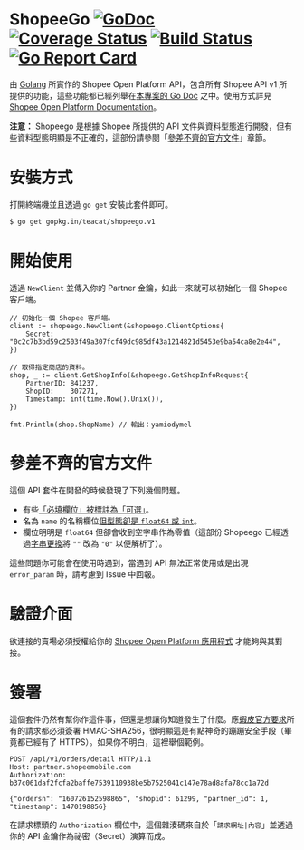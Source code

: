 # ShopeeGo [![GoDoc](https://godoc.org/github.com/teacat/shopeego?status.svg)](https://godoc.org/github.com/teacat/shopeego) [![Coverage Status](https://coveralls.io/repos/github/teacat/shopeego/badge.svg?branch=master)](https://coveralls.io/github/teacat/shopeego?branch=master) [![Build Status](https://travis-ci.org/teacat/shopeego.svg?branch=master)](https://travis-ci.org/teacat/shopeego) [![Go Report Card](https://goreportcard.com/badge/github.com/teacat/rushia)](https://goreportcard.com/report/github.com/teacat/shopeego)

由 [Golang](https://golang.org/) 所實作的 Shopee Open Platform API，包含所有 Shopee API v1 所提供的功能，這些功能都已經列舉在[本專案的 Go Doc](https://godoc.org/github.com/teacat/shopeego) 之中。使用方式詳見 [Shopee Open Platform Documentation](https://open.shopee.com/documents)。

**注意：** Shopeego 是根據 Shopee 所提供的 API 文件與資料型態進行開發，但有些資料型態明顯是不正確的，這部份請參閱「[參差不齊的官方文件](#參差不齊的官方文件)」章節。

# 安裝方式

打開終端機並且透過 `go get` 安裝此套件即可。

```bash
$ go get gopkg.in/teacat/shopeego.v1
```

# 開始使用

透過 `NewClient` 並傳入你的 Partner 金鑰，如此一來就可以初始化一個 Shopee 客戶端。

```golang
// 初始化一個 Shopee 客戶端。
client := shopeego.NewClient(&shopeego.ClientOptions{
	Secret: "0c2c7b3bd59c2503f49a307fcf49dc985df43a1214821d5453e9ba54ca8e2e44",
})

// 取得指定商店的資料。
shop, _ := client.GetShopInfo(&shopeego.GetShopInfoRequest{
	PartnerID: 841237,
	ShopID:    307271,
	Timestamp: int(time.Now().Unix()),
})

fmt.Println(shop.ShopName) // 輸出：yamiodymel
```

# 參差不齊的官方文件

這個 API 套件在開發的時候發現了下列幾個問題。

-   有些[「必填欄位」被標註為「可選」](https://github.com/minchao/shopee-php/issues/5)。
-   名為 `name` 的名稱欄位[但型態卻是 `float64` 或 `int`](https://open.shopee.com/documents?module=2&type=1&id=373)。
-   欄位明明是 `float64` 但卻會收到空字串作為零值（這部份 Shopeego 已經透過[字串更換](https://github.com/teacat/shopeego/blob/master/replaces.go)將 `""` 改為 `"0"` 以便解析了）。

這些問題你可能會在使用時遇到，當遇到 API 無法正常使用或是出現 `error_param` 時，請考慮到 Issue 中回報。

# 驗證介面

欲連接的賣場必須授權給你的 [Shopee Open Platform 應用程式](https://open.shopee.com/documents?module=63&type=2&id=51) 才能夠與其對接。

# 簽署

這個套件仍然有幫你作這件事，但還是想讓你知道發生了什麼。應[蝦皮官方要求](https://open.shopee.com/documents?module=63&type=2&id=53)所有的請求都必須簽署 HMAC-SHA256，很明顯這是有點神奇的蹦蹦安全手段（畢竟都已經有了 HTTPS）。如果你不明白，這裡舉個範例。

```
POST /api/v1/orders/detail HTTP/1.1
Host: partner.shopeemobile.com
Authorization: b37c061daf2fcfa2baffe7539110938be5b7525041c147e78ad8afa78cc1a72d

{"ordersn": "160726152598865", "shopid": 61299, "partner_id": 1, "timestamp": 1470198856}
```

在請求標頭的 `Authorization` 欄位中，這個雜湊碼來自於「`請求網址|內容`」並透過你的 API 金鑰作為祕密（Secret）演算而成。
